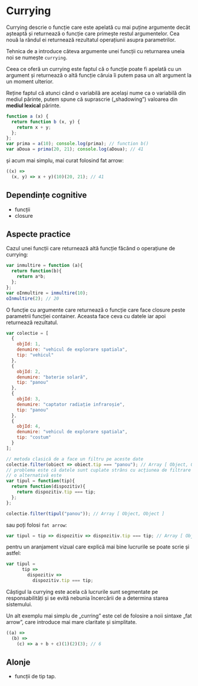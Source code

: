 # Currying

Currying descrie o funcție care este apelată cu mai puține argumente decât așteaptă și returnează o funcție care primește restul argumentelor. Cea nouă la rândul ei returnează rezultatul operațiunii asupra parametrilor.

Tehnica de a introduce câteva argumente unei funcții cu returnarea uneia noi se numește `currying`.

Ceea ce oferă un currying este faptul că o funcție poate fi apelată cu un argument și returnează o altă funcție căruia îi putem pasa un alt argument la un moment ulterior.

Reține faptul că atunci când o variabilă are același nume ca o variabilă din mediul părinte, putem spune că suprascrie („shadowing”) valoarea din **mediul lexical** părinte.

```javascript
function a (x) {
  return function b (x, y) {
    return x + y;
  };
};
var prima = a(10); console.log(prima); // function b()
var aDoua = prima(20, 21); console.log(aDoua); // 41
```

și acum mai simplu, mai curat folosind fat arrow:

```javascript
((x) =>
  (x, y) => x + y)(10)(20, 21); // 41
```

## Dependințe cognitive

- funcții
- closure

## Aspecte practice

Cazul unei funcții care returnează altă funcție făcând o operațiune de currying:

```javascript
var inmultire = function (a){
  return function(b){
    return a*b;
  };
};
var oInmultire = inmultire(10);
oInmultire(2); // 20
```

O funcție cu argumente care returnează o funcție care face closure peste parametrii funcției container. Aceasta face ceva cu datele iar apoi returnează rezultatul.

```javascript
var colectie = [
  {
    objId: 1,
    denumire: "vehicul de explorare spatiala",
    tip: "vehicul"
  },
  {
    objId: 2,
    denumire: "baterie solară",
    tip: "panou"
  },
  {
    objId: 3,
    denumire: "captator radiație infraroșie",
    tip: "panou"
  },
  {
    objId: 4,
    denumire: "vehicul de explorare spatiala",
    tip: "costum"
  }
];

// metoda clasică de a face un filtru pe aceste date
colectie.filter(obiect => obiect.tip === "panou"); // Array [ Object, Object ]
// problema este că datele sunt cuplate strâns cu acțiunea de filtrare
// o alternativă este
var tipul = function(tip){
  return function(dispozitiv){
    return dispozitiv.tip === tip;
  };
};

colectie.filter(tipul("panou")); // Array [ Object, Object ]
```

sau poți folosi `fat arrow`:

```javascript
var tipul = tip => dispozitiv => dispozitiv.tip === tip; // Array [ Object, Object ]
```

pentru un aranjament vizual care explică mai bine lucrurile se poate scrie și astfel:

```javascript
var tipul =
      tip =>
        dispozitiv =>
          dispozitiv.tip === tip;
```

Câștigul la currying este acela că lucrurile sunt segmentate pe responsabilități și se evită nebunia încercării de a determina starea sistemului.

Un alt exemplu mai simplu de „curring” este cel de folosire a noii sintaxe „fat arrow”, care introduce mai mare claritate și simplitate.

```javascript
((a) =>
  (b) =>
    (c) => a + b + c)(1)(2)(3); // 6
```

## Alonje

- funcții de tip tap.
